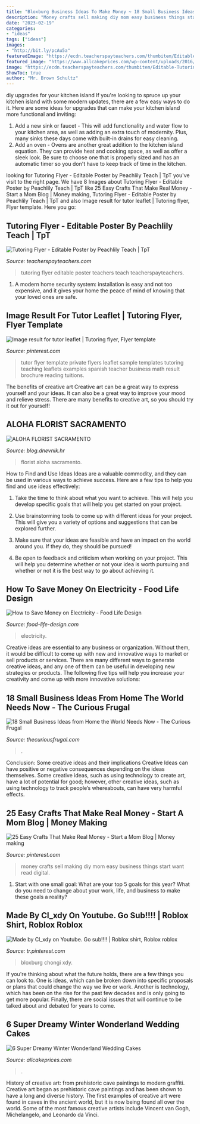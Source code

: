 ```yaml
---
title: "Bloxburg Business Ideas To Make Money ~ 18 Small Business Ideas From Home The World Needs Now"
description: "Money crafts sell making diy mom easy business things start want read digital"
date: "2023-02-19"
categories:
- "ideas"
tags: ["ideas"]
images:
- "http://bit.ly/pcAu5a"
featuredImage: "https://ecdn.teacherspayteachers.com/thumbitem/Editable-Tutoring-Flyer-4354245-1590146306/original-4354245-1.jpg"
featured_image: "https://www.allcakeprices.com/wp-content/uploads/2016/10/winter-wedding-cake1.jpg"
image: "https://ecdn.teacherspayteachers.com/thumbitem/Editable-Tutoring-Flyer-4354245-1590146306/original-4354245-1.jpg"
ShowToc: true
author: "Mr. Brown Schultz"
---
```



diy upgrades for your kitchen island
If you're looking to spruce up your kitchen island with some modern updates, there are a few easy ways to do it. Here are some ideas for upgrades that can make your kitchen island more functional and inviting: 
1. Add a new sink or faucet - This will add functionality and water flow to your kitchen area, as well as adding an extra touch of modernity. Plus, many sinks these days come with built-in drains for easy cleaning. 
2. Add an oven - Ovens are another great addition to the kitchen island equation. They can provide heat and cooking space, as well as offer a sleek look. Be sure to choose one that is properly sized and has an automatic timer so you don't have to keep track of time in the kitchen. 

	

		
looking for Tutoring Flyer - Editable Poster by Peachlily Teach | TpT you've visit to the right page. We have 8 Images about Tutoring Flyer - Editable Poster by Peachlily Teach | TpT like 25 Easy Crafts That Make Real Money - Start a Mom Blog | Money making, Tutoring Flyer - Editable Poster by Peachlily Teach | TpT and also Image result for tutor leaflet | Tutoring flyer, Flyer template. Here you go:
		
    
## Tutoring Flyer - Editable Poster By Peachlily Teach | TpT

<img loading=lazy src="https://ecdn.teacherspayteachers.com/thumbitem/Editable-Tutoring-Flyer-4354245-1590146306/original-4354245-1.jpg" onerror="this.onerror=null;this.src='https://tse2.mm.bing.net/th?id=OIP.OpEnikAjbnzqGHvPaVm0QgAAAA&amp;pid=15.1';" alt="Tutoring Flyer - Editable Poster by Peachlily Teach | TpT">

_Source: teacherspayteachers.com_

>tutoring flyer editable poster teachers teach teacherspayteachers. 

	

1. A modern home security system: installation is easy and not too expensive, and it gives your home the peace of mind of knowing that your loved ones are safe. 

    
## Image Result For Tutor Leaflet | Tutoring Flyer, Flyer Template

<img loading=lazy src="https://i.pinimg.com/736x/b8/41/45/b84145d2ccb39a34818749898a74696a.jpg" onerror="this.onerror=null;this.src='https://tse1.mm.bing.net/th?id=OIP.aoDNMZuFXlE176s2qTba6QHaKe&amp;pid=15.1';" alt="Image result for tutor leaflet | Tutoring flyer, Flyer template">

_Source: pinterest.com_

>tutor flyer template private flyers leaflet sample templates tutoring teaching leaflets examples spanish teacher business math result brochure reading tuitions. 

	

The benefits of creative art
Creative art can be a great way to express yourself and your ideas. It can also be a great way to improve your mood and relieve stress. There are many benefits to creative art, so you should try it out for yourself!

    
## ALOHA FLORIST SACRAMENTO

<img loading=lazy src="http://bit.ly/pcAu5a" onerror="this.onerror=null;this.src='https://tse1.mm.bing.net/th?id=OIP.EzBhebizNEl-U1fLw8aUOQAAAA&amp;pid=15.1';" alt="ALOHA FLORIST SACRAMENTO">

_Source: blog.dnevnik.hr_

>florist aloha sacramento. 

	

How to Find and Use Ideas
Ideas are a valuable commodity, and they can be used in various ways to achieve success. Here are a few tips to help you find and use ideas effectively:
1. Take the time to think about what you want to achieve. This will help you develop specific goals that will help you get started on your project.

2. Use brainstorming tools to come up with different ideas for your project. This will give you a variety of options and suggestions that can be explored further.

3. Make sure that your ideas are feasible and have an impact on the world around you. If they do, they should be pursued!

4. Be open to feedback and criticism when working on your project. This will help you determine whether or not your idea is worth pursuing and whether or not it is the best way to go about achieving it.

    
## How To Save Money On Electricity - Food Life Design

<img loading=lazy src="https://www.food-life-design.com/wp-content/uploads/2016/05/HOW-TO-SAVE-MONEY-ON-ELECTRICITY.jpg" onerror="this.onerror=null;this.src='https://tse3.mm.bing.net/th?id=OIP.NsxdzfvlwaieAn7Un_NYGwHaLh&amp;pid=15.1';" alt="How to Save Money on Electricity - Food Life Design">

_Source: food-life-design.com_

>electricity. 

	

Creative ideas are essential to any business or organization. Without them, it would be difficult to come up with new and innovative ways to market or sell products or services. There are many different ways to generate creative ideas, and any one of them can be useful in developing new strategies or products. The following five tips will help you increase your creativity and come up with more innovative solutions: 

    
## 18 Small Business Ideas From Home The World Needs Now - The Curious Frugal

<img loading=lazy src="https://www.thecuriousfrugal.com/wp-content/uploads/2021/01/Small-business-ideas-from-home-1.jpg" onerror="this.onerror=null;this.src='https://tse4.mm.bing.net/th?id=OIP.QoPA1gMPbIdU0VcerLWdiAHaO0&amp;pid=15.1';" alt="18 Small Business Ideas from Home the World Needs Now - The Curious Frugal">

_Source: thecuriousfrugal.com_

>. 

	

Conclusion: Some creative ideas and their implications
Creative Ideas can have positive or negative consequences depending on the ideas themselves. Some creative ideas, such as using technology to create art, have a lot of potential for good; however, other creative ideas, such as using technology to track people’s whereabouts, can have very harmful effects.

    
## 25 Easy Crafts That Make Real Money - Start A Mom Blog | Money Making

<img loading=lazy src="https://i.pinimg.com/736x/f1/1a/05/f11a053e12e620e84f41bfcc83d79e4e.jpg" onerror="this.onerror=null;this.src='https://tse4.mm.bing.net/th?id=OIP.1Hs7VSCT4IuHHu6QGLCatAHaLG&amp;pid=15.1';" alt="25 Easy Crafts That Make Real Money - Start a Mom Blog | Money making">

_Source: pinterest.com_

>money crafts sell making diy mom easy business things start want read digital. 

	

1. Start with one small goal: What are your top 5 goals for this year? What do you need to change about your work, life, and business to make these goals a reality? 

    
## Made By Cl_xdy On Youtube. Go Sub!!!! | Roblox Shirt, Roblox Roblox

<img loading=lazy src="https://i.pinimg.com/736x/f9/ad/2f/f9ad2f89a3fddb224f59f0f099d2a2eb.jpg" onerror="this.onerror=null;this.src='https://tse2.mm.bing.net/th?id=OIP.QtGmn8U_hEQQvJPJJToeVwHaDE&amp;pid=15.1';" alt="Made by Cl_xdy on Youtube. Go sub!!!! | Roblox shirt, Roblox roblox">

_Source: tr.pinterest.com_

>bloxburg chongi xdy. 

	

If you're thinking about what the future holds, there are a few things you can look to. One is ideas, which can be broken down into specific proposals or plans that could change the way we live or work. Another is technology, which has been on the rise for the past few decades and is only going to get more popular. Finally, there are social issues that will continue to be talked about and debated for years to come.

    
## 6 Super Dreamy Winter Wonderland Wedding Cakes

<img loading=lazy src="https://www.allcakeprices.com/wp-content/uploads/2016/10/winter-wedding-cake1.jpg" onerror="this.onerror=null;this.src='https://tse3.mm.bing.net/th?id=OIP.G5_CV1fTYSFhaA824ixiHgHaLH&amp;pid=15.1';" alt="6 Super Dreamy Winter Wonderland Wedding Cakes">

_Source: allcakeprices.com_

>. 

	

History of creative art: from prehistoric cave paintings to modern graffiti.
Creative art began as prehistoric cave paintings and has been shown to have a long and diverse history. The first examples of creative art were found in caves in the ancient world, but it is now being found all over the world. Some of the most famous creative artists include Vincent van Gogh, Michelangelo, and Leonardo da Vinci.

